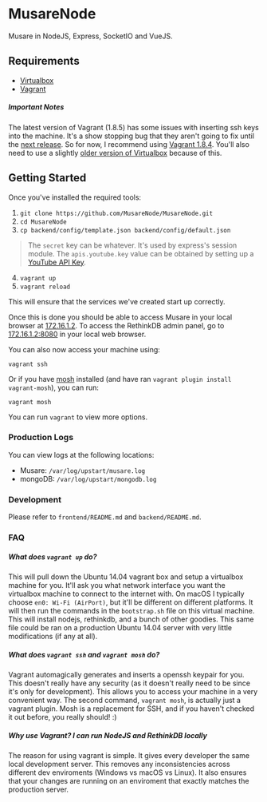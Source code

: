 # MusareNode
Musare in NodeJS, Express, SocketIO and VueJS.

## Requirements
 * [Virtualbox](https://www.virtualbox.org/)
 * [Vagrant](https://www.vagrantup.com/)

##### Important Notes
The latest version of Vagrant (1.8.5) has some issues with inserting ssh keys into the machine. It's a show stopping bug that they aren't going to fix until the [next release](https://github.com/mitchellh/vagrant/issues/7610#issuecomment-234609660). So for now, I recommend using [Vagrant 1.8.4](https://releases.hashicorp.com/vagrant/1.8.4/). You'll also need to use a slightly [older version of Virtualbox](https://www.virtualbox.org/wiki/Download_Old_Builds_5_0) because of this.

## Getting Started
Once you've installed the required tools:

1. `git clone https://github.com/MusareNode/MusareNode.git`
2. `cd MusareNode`
3. `cp backend/config/template.json backend/config/default.json` 
 
  > The `secret` key can be whatever. It's used by express's session module. The `apis.youtube.key` value can be obtained by setting up a [YouTube API Key](https://developers.google.com/youtube/v3/getting-started).

4. `vagrant up`
5. `vagrant reload`

This will ensure that the services we've created start up correctly.

Once this is done you should be able to access Musare in your local browser at [172.16.1.2](http://172.16.1.2). To access the RethinkDB admin panel, go to [172.16.1.2:8080](http://172.16.1.2:8080) in your local web browser.

You can also now access your machine using:

`vagrant ssh`

Or if you have [mosh](https://mosh.org/) installed (and have ran `vagrant plugin install vagrant-mosh`), you can run:

`vagrant mosh`

You can run `vagrant` to view more options.

### Production Logs

You can view logs at the following locations:

* Musare: `/var/log/upstart/musare.log`
* mongoDB: `/var/log/upstart/mongodb.log`

### Development

Please refer to `frontend/README.md` and `backend/README.md`.

### FAQ

##### What does `vagrant up` do?
This will pull down the Ubuntu 14.04 vagrant box and setup a virtualbox machine for you. It'll ask you what network interface you want the virtualbox machine to connect to the internet with. On macOS I typically choose `en0: Wi-Fi (AirPort)`, but it'll be different on different platforms. It will then run the commands in the `bootstrap.sh` file on this virtual machine. This will install nodejs, rethinkdb, and a bunch of other goodies. This same file could be ran on a production Ubuntu 14.04 server with very little modifications (if any at all).

##### What does `vagrant ssh` and `vagrant mosh` do?
Vagrant automagically generates and inserts a openssh keypair for you. This doesn't really have any security (as it doesn't really need to be since it's only for development). This allows you to access your machine in a very convenient way. The second command, `vagrant mosh`, is actually just a vagrant plugin. Mosh is a replacement for SSH, and if you haven't checked it out before, you really should! :)

##### Why use Vagrant? I can run NodeJS and RethinkDB locally
The reason for using vagrant is simple. It gives every developer the same local development server. This removes any inconsistencies across different dev enviroments (Windows vs macOS vs Linux). It also ensures that your changes are running on an enviroment that exactly matches the production server.
